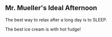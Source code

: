 ## Mr. Mueller's Ideal Afternoon

The best way to relax after a long day is to SLEEP.

The best ice cream is with hot fudge!